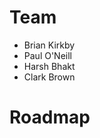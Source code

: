 <!-- TITLE: Host -->
<!-- SUBTITLE: Host team home page -->

# Team
* Brian Kirkby
* Paul O'Neill
* Harsh Bhakt
* Clark Brown

# Roadmap